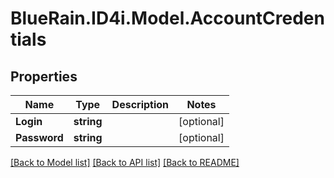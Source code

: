 # BlueRain.ID4i.Model.AccountCredentials
## Properties

Name | Type | Description | Notes
------------ | ------------- | ------------- | -------------
**Login** | **string** |  | [optional] 
**Password** | **string** |  | [optional] 

[[Back to Model list]](../README.md#documentation-for-models) [[Back to API list]](../README.md#documentation-for-api-endpoints) [[Back to README]](../README.md)


